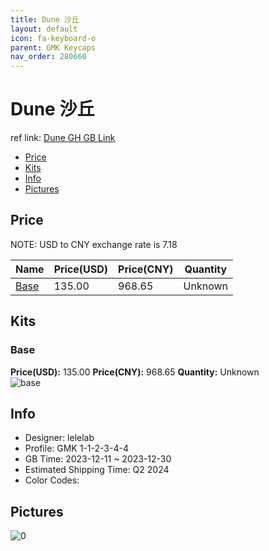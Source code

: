```yaml
---
title: Dune 沙丘
layout: default
icon: fa-keyboard-o
parent: GMK Keycaps
nav_order: 280660
---
```


# Dune 沙丘

ref link: [Dune GH GB Link](https://geekhack.org/index.php?topic=122055)

* [Price](#price)
* [Kits](#kits)
* [Info](#info)
* [Pictures](#pictures)

## Price

NOTE: USD to CNY exchange rate is 7.18

| Name          | Price(USD)   |  Price(CNY) | Quantity |
| ------------- | ------------ |  ---------- | -------- |
|[Base](#base)|135.00|968.65|Unknown|


## Kits
### Base  
**Price(USD):** 135.00	**Price(CNY):** 968.65	**Quantity:** Unknown  
<img src="{{ 'assets/images/gmk-keycaps/Dune/kits_pics/base.jpg' | relative_url }}" alt="base" class="image featured">

## Info
* Designer: lelelab  
* Profile: GMK 1-1-2-3-4-4  
* GB Time: 2023-12-11 ~ 2023-12-30  
* Estimated Shipping Time: Q2 2024  
* Color Codes:  


## Pictures  
<img src="{{ 'assets/images/gmk-keycaps/Dune/rendering_pics/0.jpg' | relative_url }}" alt="0" class="image featured">
